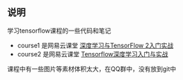 ## 说明
学习tensorflow课程的一些代码和笔记

- course1 是网易云课堂 [深度学习与TensorFlow 2入门实战](https://study.163.com/course/courseMain.htm?courseId=1209092816&share=1&shareId=11194403)
- course2 是网易云课堂 [Tensorflow深度学习入门与实战](https://study.163.com/course/courseLearn.htm?courseId=1004573006#/learn/video?lessonId=1279237028&courseId=1004573006)

课程中有一些图片等素材体积太大，在QQ群中，没有放到git中
